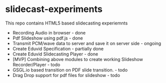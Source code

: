 # slidecast-experiments
This repo contains HTML5 based slidecasting experiemnts

* Recording Audio in browser - done
* Pdf Slideshow using pdf.js - done
* Transmit PCM/wave data to server and save it on server side - ongoing
* Create Eduvid Specification - partially done
* Create Eduvid Slidecasting Player - done
* [MVP] Combining above modules to create working Slideshow Recorder/Player -  todo
* GSGL.io based transition on PDF slide transition. - todo
* Drag Drop support for pdf files for slideshow - todo
